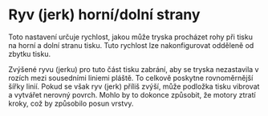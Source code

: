 Ryv (jerk) horní/dolní strany
====
Toto nastavení určuje rychlost, jakou může tryska procházet rohy při tisku na horní a dolní stranu tisku. Tuto rychlost lze nakonfigurovat odděleně od zbytku tisku.

Zvýšené ryvu (jerku) pro tuto část tisku zabrání, aby se tryska nezastavila v rozích mezi sousedními liniemi pláště. To celkově poskytne rovnoměrnější šířky linií. Pokud se však ryv (jerk) příliš zvýší, může podložka tisku vibrovat a vytvářet nerovný povrch. Mohlo by to dokonce způsobit, že motory ztratí kroky, což by způsobilo posun vrstvy.
